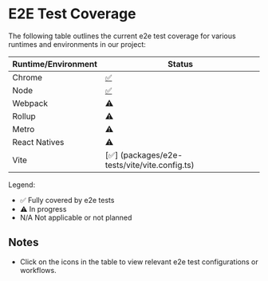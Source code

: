 # E2E Test Coverage

The following table outlines the current e2e test coverage for various runtimes and environments in our project:

| Runtime/Environment | Status                                        |
| ------------------- | --------------------------------------------- |
| Chrome              | [✅](.github/workflows/callable-e2e-test.yml) |
| Node                | [✅](packages/e2e-tests/node/jest.config.ts)  |
| Webpack             | ⚠️                                            |
| Rollup              | ⚠️                                            |
| Metro               | ⚠️                                            |
| React Natives       | ⚠️                                            |
| Vite                | [✅] (packages/e2e-tests/vite/vite.config.ts) |

Legend:

- ✅ Fully covered by e2e tests
- ⚠️ In progress
- N/A Not applicable or not planned

## Notes

- Click on the icons in the table to view relevant e2e test configurations or workflows.
